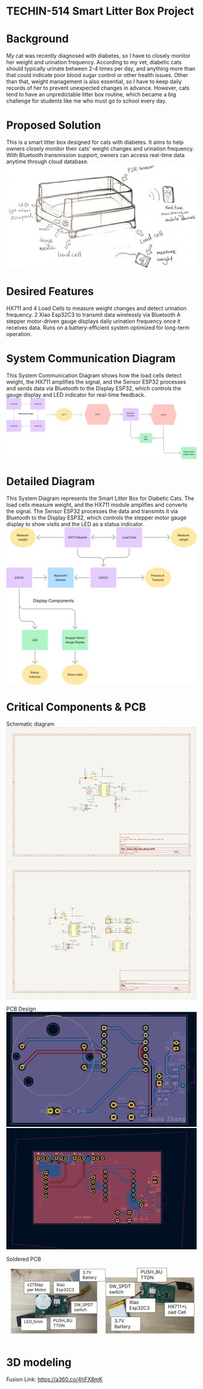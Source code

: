 # TECHIN-514 Smart Litter Box Project

# Background
My cat was recently diagnosed with diabetes, so I have to closely monitor her weight and urination frequency. According to my vet, diabetic cats should typically urinate between 2-4 times per day, and anything more than that could indicate poor blood sugar control or other health issues. Other than that, weight management is also essential, so I have to keep daily records of her to prevent unexpected changes in advance. However, cats tend to have an unpredictable litter box routine, which became a big challenge for students like me who must go to school every day. 

# Proposed Solution
This is a smart litter box designed for cats with diabetes. It aims to help owners closely monitor their cats' weight changes and urination frequency. With Bluetooth transmission support, owners can access real-time data anytime through cloud database.
![General Sketch](images/Sketch1.png)

# Desired Features
HX711 and 4 Load Cells to measure weight changes and detect urination frequency.
2 Xiao Esp32C3 to transmit data wirelessly via Bluetooth
A stepper motor-driven gauge displays daily urination frequency once it receives data.
Runs on a battery-efficient system optimized for long-term operation.

# System Communication Diagram
This System Communication Diagram shows how the load cells detect weight, the HX711 amplifies the signal, and the Sensor ESP32 processes and sends data via Bluetooth to the Display ESP32, which controls the gauge display and LED indicator for real-time feedback.
![General Sketch](images/Sketch5.png)

# Detailed Diagram
This System Diagram represents the Smart Litter Box for Diabetic Cats. The load cells measure weight, and the HX711 module amplifies and converts the signal. The Sensor ESP32 processes the data and transmits it via Bluetooth to the Display ESP32, which controls the stepper motor gauge display to show visits and the LED as a status indicator.
![General Sketch](images/Sketch4.png)

# Critical Components & PCB
Schematic diagram
![General Sketch](images/Display_PCB_Schematic.png)
![General Sketch](images/Sensor_PCB_Schematic.png)

PCB Design
![General Sketch](images/Display_PCB_Design.png)
![General Sketch](images/Sensor_PCB_Design.png)

Soldered PCB
![General Sketch](images/PCB.png)

# 3D modeling
Fusion Link: https://a360.co/4hFX8mK
